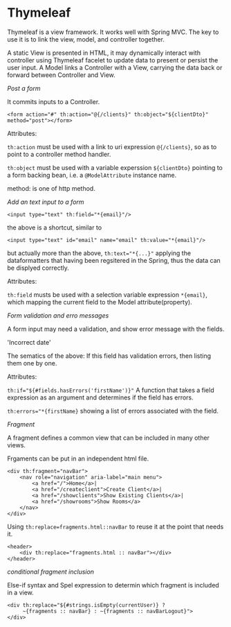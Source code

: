 # Thymeleaf

Thymeleaf is a view framework. It works well with Spring MVC. The key to use it is to link the view, model, and controller together. 

A static View is presented in HTML, it may dynamically interact with controller using Thymeleaf facelet to update data to present or persist the user input. A Model links a Controller with a View, carrying the data back or forward between Controller and View. 

*Post a form*

It commits inputs to a Controller.  

`<form action="#" th:action="@{/clients}" th:object="${clientDto}" method="post"></form>`

Attributes:

`th:action` must be used with a link to uri expression `@{/clients}`, so as to point to a controller method handler. 

`th:object` must be used with a variable experssion `${clientDto}` pointing to a form backing bean, i.e. a `@ModelAttribute` instance name. 

method: is one of http method. 


*Add an text input to a form*

`<input type="text" th:field="*{email}"/>`

the above is a shortcut, similar to 

`<input type="text" id="email" name="email" th:value="*{email}"/>`

but actually more than the above, `th:text="*{...}"` applying the dataformatters that having been regsitered in the Spring, thus the data can be displyed correctly. 

Attributes: 

`th:field` musts be used with a selection variable expression `*{email}`, which mapping the current field to the Model attribute(property).


*Form validation and erro messages*

A form input may need a validation, and show error message with the fields. 

'<span th:if="${#fields.hasErrors('firstName')}" th:errors="*{firstName}">Incorrect date</span>'

The sematics of the above: If this field has validation errors, then listing them one by one. 

Attributes: 

`th:if="${#fields.hasErrors('firstName')}"` A function that takes a field expression as an argument and determines if the field has errors. 

`th:errors="*{firstName}`  showing a list of errors associated with the field.  

*Fragment*

A fragment defines a common view that can be included in many other views. 

Frgaments can be put in an independent html file. 

```
<div th:fragment="navBar">
    <nav role="navigation" aria-label="main menu">
        <a href="/">Home</a>|
        <a href="/createclient">Create Client</a>|
        <a href="/showclients">Show Existing Clients</a>|
        <a href="/showrooms">Show Rooms</a>
    </nav>
</div>
```

Using `th:replace=fragments.html::navBar` to reuse it at the point that needs it.

```
<header>
    <div th:replace="fragments.html :: navBar"></div>
</header>
```

*conditional fragment inclusion* 

Else-if syntax and Spel expression to determin which fragment is included in a view. 

````
<div th:replace="${#strings.isEmpty(currentUser)} ?
     ~{fragments :: navBar} : ~{fragments :: navBarLogout}">
</div>
````



